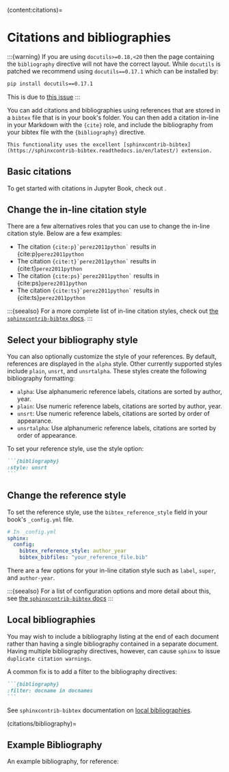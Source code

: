 (content:citations)=
# Citations and bibliographies

:::{warning}
If you are using `docutils>=0.18,<20` then the page containing the `bibliography` directive
will not have the correct layout. While `docutils` is patched we recommend using `docutils==0.17.1`
which can be installed by:

```bash
pip install docutils==0.17.1
```

This is due to [this issue](https://sourceforge.net/p/docutils/patches/195/)
:::


You can add citations and bibliographies using references that are stored in a `bibtex` file that is in your book's folder. You can then add a citation in-line in your Markdown with the `{cite}` role, and include the bibliography from your bibtex file with the `{bibliography}` directive.

```{seealso}
This functionality uses the excellent [sphinxcontrib-bibtex](https://sphinxcontrib-bibtex.readthedocs.io/en/latest/) extension.
```

## Basic citations

To get started with citations in Jupyter Book, check out [](tutorials:references).

## Change the in-line citation style

There are a few alternatives roles that you can use to change the in-line citation style. Below are a few examples:

- The citation `` {cite:p}`perez2011python` `` results in {cite:p}`perez2011python`
- The citation `` {cite:t}`perez2011python` `` results in {cite:t}`perez2011python`
- The citation `` {cite:ps}`perez2011python` `` results in {cite:ps}`perez2011python`
- The citation `` {cite:ts}`perez2011python` `` results in {cite:ts}`perez2011python`

:::{seealso}
For a more complete list of in-line citation styles, check out [the `sphinxcontrib-bibtex` docs](https://sphinxcontrib-bibtex.readthedocs.io/en/latest/usage.html#roles-and-directives).
:::

## Select your bibliography style

You can also optionally customize the style of your references.
By default, references are displayed in the `alpha` style.
Other currently supported styles include `plain`, `unsrt`, and `unsrtalpha`.
These styles create the following bibliography formatting:

* `alpha`: Use alphanumeric reference labels, citations are sorted by author, year.
* `plain`: Use numeric reference labels, citations are sorted by author, year.
* `unsrt`: Use numeric reference labels, citations are sorted by order of appearance.
* `unsrtalpha`: Use alphanumeric reference labels, citations are sorted by order of appearance.

To set your reference style, use the style option:

````md
```{bibliography}
:style: unsrt
```
````

## Change the reference style

To set the reference style, use the `bibtex_reference_style` field in your book's `_config.yml` file.

```yaml
# In _config.yml
sphinx:
  config:
    bibtex_reference_style: author_year
    bibtex_bibfiles: "your_reference_file.bib"
```

There are a few options for your in-line citation style such as `label`, `super`, and `author-year`.

:::{seealso}
For a list of configuration options and more detail about this, see [the `sphinxcontrib-bibtex` docs](https://sphinxcontrib-bibtex.readthedocs.io/en/latest/usage.html#referencing-style)
:::

## Local bibliographies

You may wish to include a bibliography listing at the end of each document
rather than having a single bibliography contained in a separate document.
Having multiple bibliography directives, however, can cause `sphinx` to issue
`duplicate citation warnings`.

A common fix is to add a filter to the bibliography directives:

````md
```{bibliography}
:filter: docname in docnames
```
````

See `sphinxcontrib-bibtex` documentation on [local bibliographies](https://sphinxcontrib-bibtex.readthedocs.io/en/latest/usage.html#section-local-bibliographies).

(citations/bibliography)=
## Example Bibliography

An example bibliography, for reference:

```{bibliography}
```
